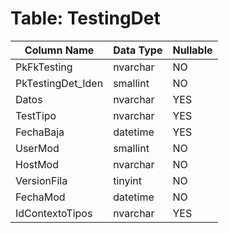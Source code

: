 # Table: TestingDet

| Column Name | Data Type | Nullable |
|-------------|-----------|----------|
| PkFkTesting | nvarchar | NO |
| PkTestingDet_Iden | smallint | NO |
| Datos | nvarchar | YES |
| TestTipo | nvarchar | YES |
| FechaBaja | datetime | YES |
| UserMod | smallint | NO |
| HostMod | nvarchar | NO |
| VersionFila | tinyint | NO |
| FechaMod | datetime | NO |
| IdContextoTipos | nvarchar | YES |

